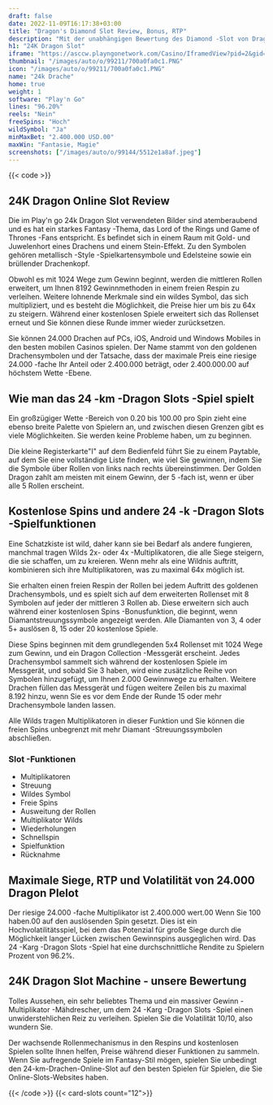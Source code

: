 ```yaml
---
draft: false
date: 2022-11-09T16:17:38+03:00
title: "Dragon's Diamond Slot Review, Bonus, RTP"
description: "Mit der unabhängigen Bewertung des Diamond -Slot von Dragon von Play'n Go können Sie kostenlos oder echtes Geld spielen und hier einen Bonus erhalten!"
h1: "24K Dragon Slot"
iframe: "https://asccw.playngonetwork.com/Casino/IframedView?pid=2&gid=twentyfourkdragon&lang=en_US&practice=1&channel=desktop&div=flashobject&width=100%25&height=100%25&user=&password=&ctx=&demo=2&brand=&lobby=&rccurrentsessiontime=0&rcintervaltime=0&rcaccounthistoryurl=&rccontinueurl=&rcexiturl=&rchistoryurlmode=&autoplaylimits=0&autoplayreset=0&callback=flashCallback&rcmga=&resourcelevel=0&hasjackpots=False&country=&pauseplay=&playlimit=&selftest=&sessiontime=&coreweburl=https://asccw.playngonetwork.com/&showpoweredby=True"
thumbnail: "/images/auto/o/99211/700a0fa0c1.PNG"
icon: "/images/auto/o/99211/700a0fa0c1.PNG"
name: "24k Drache"
home: true
weight: 1
software: "Play'n Go"
lines: "96.20%"
reels: "Nein"
freeSpins: "Hoch"
wildSymbol: "Ja"
minMaxBet: "2.400.000 USD.00"
maxWin: "Fantasie, Magie"
screenshots: ["/images/auto/o/99144/5512e1a8af.jpeg"]
---
```


{{< code >}}<h2>24K Dragon Online Slot Review</h2><p>Die im Play'n go 24k Dragon Slot verwendeten Bilder sind atemberaubend und es hat ein starkes Fantasy -Thema, das Lord of the Rings und Game of Thrones -Fans entspricht. Es befindet sich in einem Raum mit Gold- und Juwelenhort eines Drachens und einem Stein-Effekt. Zu den Symbolen gehören metallisch -Style -Spielkartensymbole und Edelsteine sowie ein brüllender Drachenkopf.</p><p>Obwohl es mit 1024 Wege zum Gewinn beginnt, werden die mittleren Rollen erweitert, um Ihnen 8192 Gewinnmethoden in einem freien Respin zu verleihen. Weitere lohnende Merkmale sind ein wildes Symbol, das sich multipliziert, und es besteht die Möglichkeit, die Preise hier um bis zu 64x zu steigern. Während einer kostenlosen Spiele erweitert sich das Rollenset erneut und Sie können diese Runde immer wieder zurücksetzen.</p><p>Sie können 24.000 Drachen auf PCs, iOS, Android und Windows Mobiles in den besten mobilen Casinos spielen. Der Name stammt von den goldenen Drachensymbolen und der Tatsache, dass der maximale Preis eine riesige 24.000 -fache Ihr Anteil oder 2.400.000 beträgt, oder 2.400.000.00 auf höchstem Wette -Ebene.</p><h2>Wie man das 24 -km -Dragon Slots -Spiel spielt</h2><p>Ein großzügiger Wette -Bereich von 0.20 bis 100.00 pro Spin zieht eine ebenso breite Palette von Spielern an, und zwischen diesen Grenzen gibt es viele Möglichkeiten. Sie werden keine Probleme haben, um zu beginnen.</p><p>Die kleine Registerkarte"I" auf dem Bedienfeld führt Sie zu einem Paytable, auf dem Sie eine vollständige Liste finden, wie viel Sie gewinnen, indem Sie die Symbole über Rollen von links nach rechts übereinstimmen. Der Golden Dragon zahlt am meisten mit einem Gewinn, der 5 -fach ist, wenn er über alle 5 Rollen erscheint.</p><h2>Kostenlose Spins und andere 24 -k -Dragon Slots -Spielfunktionen</h2><p>Eine Schatzkiste ist wild, daher kann sie bei Bedarf als andere fungieren, manchmal tragen Wilds 2x- oder 4x -Multiplikatoren, die alle Siege steigern, die sie schaffen, um zu kreieren. Wenn mehr als eine Wildnis auftritt, kombinieren sich ihre Multiplikatoren, was zu maximal 64x möglich ist.</p><p>Sie erhalten einen freien Respin der Rollen bei jedem Auftritt des goldenen Drachensymbols, und es spielt sich auf dem erweiterten Rollenset mit 8 Symbolen auf jeder der mittleren 3 Rollen ab. Diese erweitern sich auch während einer kostenlosen Spins -Bonusfunktion, die beginnt, wenn Diamantstreuungssymbole angezeigt werden. Alle Diamanten von 3, 4 oder 5+ auslösen 8, 15 oder 20 kostenlose Spiele.</p><p>Diese Spins beginnen mit dem grundlegenden 5x4 Rollenset mit 1024 Wege zum Gewinn, und ein Dragon Collection -Messgerät erscheint. Jedes Drachensymbol sammelt sich während der kostenlosen Spiele im Messgerät, und sobald Sie 3 haben, wird eine zusätzliche Reihe von Symbolen hinzugefügt, um Ihnen 2.000 Gewinnwege zu erhalten. Weitere Drachen füllen das Messgerät und fügen weitere Zeilen bis zu maximal 8.192 hinzu, wenn Sie es vor dem Ende der Runde 15 oder mehr Drachensymbole landen lassen.</p><p>Alle Wilds tragen Multiplikatoren in dieser Funktion und Sie können die freien Spins unbegrenzt mit mehr Diamant -Streuungssymbolen abschließen.</p><h3>
Slot -Funktionen</h3><ul>
<li></span>
Multiplikatoren</li>
<li></span>
Streuung</li>
<li></span>
Wildes Symbol</li>
<li></span>
Freie Spins</li>
<li></span>
Ausweitung der Rollen</li>
<li></span>
Multiplikator Wilds</li>
<li></span>
Wiederholungen</li>
<li></span>
Schnellspin</li>
<li></span>
Spielfunktion</li>
<li></span>
Rücknahme</li></ul><h2>Maximale Siege, RTP und Volatilität von 24.000 Dragon Plelot</h2><p>Der riesige 24.000 -fache Multiplikator ist 2.400.000 wert.00 Wenn Sie 100 haben.00 auf den auslösenden Spin gesetzt. Dies ist ein Hochvolatilitätsspiel, bei dem das Potenzial für große Siege durch die Möglichkeit langer Lücken zwischen Gewinnspins ausgeglichen wird. Das 24 -Karg -Dragon Slots -Spiel hat eine durchschnittliche Rendite zu Spielern Prozent von 96.2%.</p><h2>24K Dragon Slot Machine - unsere Bewertung</h2><p>Tolles Aussehen, ein sehr beliebtes Thema und ein massiver Gewinn -Multiplikator -Mähdrescher, um dem 24 -Karg -Dragon Slots -Spiel einen unwiderstehlichen Reiz zu verleihen. Spielen Sie die Volatilität 10/10, also wundern Sie.</p><p>Der wachsende Rollenmechanismus in den Respins und kostenlosen Spielen sollte Ihnen helfen, Preise während dieser Funktionen zu sammeln. Wenn Sie aufregende Spiele im Fantasy-Stil mögen, spielen Sie unbedingt den 24-km-Drachen-Online-Slot auf den besten Spielen für Spielen, die Sie Online-Slots-Websites haben.</p>{{< /code >}}
{{< card-slots count="12">}}
